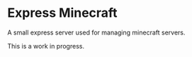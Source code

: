 # Express Minecraft

A small express server used for managing minecraft servers.

This is a work in progress.
